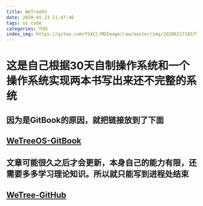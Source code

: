 ```yaml
---
title: WeTreeOS
date: 2020-05-23 21:47:46
tags: os code
categories: 代码
index_img: https://gitee.com/YSXCC/MDImage/raw/master/img/20200217165753.png
---
```


# 这是自己根据30天自制操作系统和一个操作系统实现两本书写出来还不完整的系统

## 因为是GitBook的原因，就把链接放到了下面

## [WeTreeOS-GitBook](https://ysxcc.github.io/GitBook/WeTreeOS/)

## 文章可能很久之后才会更新，本身自己的能力有限，还需要多多学习理论知识。所以就只能写到进程处结束

## [WeTree-GitHub](https://github.com/YSXCC/WeTreeOS)